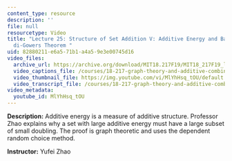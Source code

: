 ```yaml
---
content_type: resource
description: ''
file: null
resourcetype: Video
title: "Lecture 25: Structure of Set Addition V: Additive Energy and Balog-Szemer\xE9\
  di-Gowers Theorem "
uid: 82880211-e6a5-71b1-a4a5-9e3e00745d16
video_files:
  archive_url: https://archive.org/download/MIT18.217F19/MIT18_217F19_lec25_300k.mp4
  video_captions_file: /courses/18-217-graph-theory-and-additive-combinatorics-fall-2019/baa7999826f5536daaff34b9c99ebc05_MlYhHsq_tOU.vtt
  video_thumbnail_file: https://img.youtube.com/vi/MlYhHsq_tOU/default.jpg
  video_transcript_file: /courses/18-217-graph-theory-and-additive-combinatorics-fall-2019/e09a37cb5612c2097245156493d8105c_MlYhHsq_tOU.pdf
video_metadata:
  youtube_id: MlYhHsq_tOU
---
```


**Description:** Additive energy is a measure of additive structure. Professor Zhao explains why a set with large additive energy must have a large subset of small doubling. The proof is graph theoretic and uses the dependent random choice method.

**Instructor:** Yufei Zhao